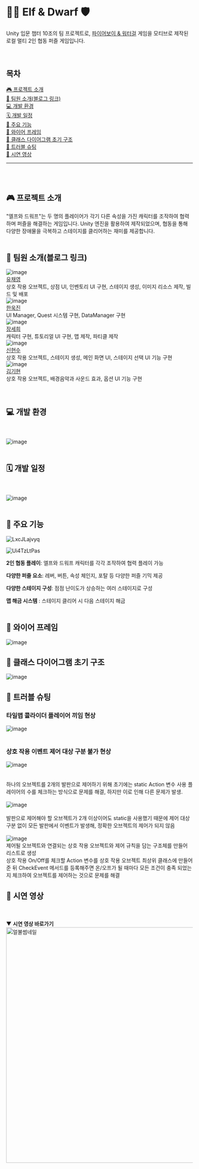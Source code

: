 # 🧝‍♀️ Elf & Dwarf 🛡️
Unity 입문 챕터 10조의 팀 프로젝트로, [파이어보이 & 워터걸](https://soksok.co.kr/2021/04/22/fireboy-and-watergirl-1/) 게임을 모티브로 제작된 로컬 멀티 2인 협동 퍼즐 게임입니다.  
<br><br>
## 목차
[🎮 프로젝트 소개](#-프로젝트-소개)  
[👥 팀원 소개(블로그 링크)](#-팀원-소개블로그-링크)  
[💻 개발 환경](#-개발-환경)  
[🗓️ 개발 일정](#%EF%B8%8F-개발-일정)  
[🧩 주요 기능](#-주요-기능)  
[📐 와이어 프레임](#-와이어-프레임)  
[🧠 클래스 다이어그램 초기 구조](#-클래스-다이어그램-초기-구조)  
[🐞 트러블 슈팅](#-트러블-슈팅)  
[🎥 시연 영상](#-시연-영상)

---
<br><br>
## 🎮 프로젝트 소개
"엘프와 드워프"는 두 명의 플레이어가 각기 다른 속성을 가진 캐릭터를 조작하여 협력하며 퍼즐을 해결하는 게임입니다. Unity 엔진을 활용하여 제작되었으며, 협동을 통해 다양한 장애물을 극복하고 스테이지를 클리어하는 재미를 제공합니다.
<br><br>
## 👥 팀원 소개(블로그 링크)
![image](https://github.com/user-attachments/assets/fc304062-ab51-4789-b4db-4b0177c33bec)  
[유채영](https://velog.io/@ycy0109/posts)  
 상호 작용 오브젝트, 상점 UI, 인벤토리 UI 구현, 스테이지 생성, 이미지 리소스 제작, 빌드 및 배포  
![image](https://github.com/user-attachments/assets/652a0f46-b8ea-42f9-87a2-0ae1323ce12c)  
[한욱진](https://velog.io/@wh180911/posts)   
UI Manager, Quest 시스템 구현, DataManager 구현  
![image](https://github.com/user-attachments/assets/8e5fc69b-5d48-4bd5-b395-74a82878a9b7)  
[장세희](https://velog.io/@jsh1028/posts)  
캐릭터 구현, 튜토리얼 UI 구현, 맵 제작, 파티클 제작  
![image](https://github.com/user-attachments/assets/31109a43-8caf-47cc-96b2-9cf0ceb1a363)  
[신현수](https://velog.io/@hyeon11ok/posts)  
상호 작용 오브젝트, 스테이지 생성, 메인 화면 UI, 스테이지 선택 UI 기능 구현  
![image](https://github.com/user-attachments/assets/106fc741-662b-4de0-b70a-e264413ef958)  
[김기현](https://fooa.tistory.com/)  
상호 작용 오브젝트, 배경음악과 사운드 효과, 옵션 UI 기능 구현  
<br><br>

## 💻 개발 환경
<br><br>
![image](https://github.com/user-attachments/assets/104f039a-f9a2-4b0b-b3cb-51a0818e7f9f)
<br><br>
## 🗓️ 개발 일정
<br><br>
![image](https://github.com/user-attachments/assets/024540eb-cebe-4945-b92c-9ef775f46dc1)
<br><br>
## 🧩 주요 기능
![LxcJLajvyq](https://github.com/user-attachments/assets/3b55eaf2-9384-4241-9999-423620706b5f)

![Ui4TzLtPas](https://github.com/user-attachments/assets/8590d414-8119-4658-a40e-9ffcfdaa458b) 

**2인 협동 플레이**: 엘프와 드워프 캐릭터를 각각 조작하여 협력 플레이 가능

**다양한 퍼즐 요소**: 레버, 버튼, 속성 체인지, 포탈 등 다양한 퍼즐 기믹 제공

**다양한 스테이지 구성**: 점점 난이도가 상승하는 여러 스테이지로 구성

**맵 해금 시스템** : 스테이지 클리어 시 다음 스테이지 해금
<br><br>

## 📐 와이어 프레임
![image](https://github.com/user-attachments/assets/7091b2f8-469a-4daa-ab25-77145c2fe4ce)

## 🧠 클래스 다이어그램 초기 구조
![image](https://github.com/user-attachments/assets/b1dfb124-fa24-4edf-8726-aaace7f875dd)

## 🐞 트러블 슈팅
### 타일맵 콜라이더 플레이어 끼임 현상
![image](https://github.com/user-attachments/assets/54e77e41-6eb1-438c-8b3b-9045fb72f4a3)
<br><br>
### 상호 작용 이벤트 제어 대상 구분 불가 현상
![image](https://github.com/user-attachments/assets/ebc79183-2d1e-4834-a0cc-4f53e6e205e7)  
<br><br>
하나의 오브젝트를 2개의 발판으로 제어하기 위해 초기에는 static Action 변수 사용 
플레이어의 수를 체크하는 방식으로 문제를 해결, 하지만 이로 인해 다른 문제가 발생.
<br><br>
![image](https://github.com/user-attachments/assets/8e9c2cfb-b8dc-4787-bc3f-3b6345e0b129)
<br><br>
발판으로 제어해야 할 오브젝트가 2개 이상이어도 static을 사용했기 때문에 제어 대상 구분 없이 모든 발판에서 이벤트가 발생해, 정확한 오브젝트의 제어가 되지 않음
<br><br>
![image](https://github.com/user-attachments/assets/488cfb27-132b-42b6-84a7-47f95b6c04b6)
<br>
제어될 오브젝트와 연결되는 상호 작용 오브젝트와 제어 규칙을 담는 구조체를 만들어 리스트로 생성  
상호 작용 On/Off를 체크할 Action 변수를 상호 작용 오브젝트 최상위 클래스에 만들어준 뒤 CheckEvent 메서드를 등록해주면 온/오프가 될 때마다 모든 조건이 충족 되었는지 체크하여 오브젝트를 제어하는 것으로 문제를 해결  

## 🎥 시연 영상
<br><br>
▼ **시연 영상 바로가기**  
[<img width="635" alt="얼불썸네일" src="https://github.com/user-attachments/assets/cd19bc75-9904-4bc0-85b9-422255fcb66a" />](https://youtu.be/yp8Ek9Y3mfo)

<br><br>

